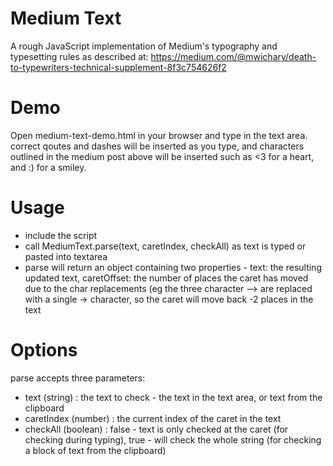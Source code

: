 Medium Text
===========
A rough JavaScript implementation of Medium's typography and typesetting rules as described at:
https://medium.com/@mwichary/death-to-typewriters-technical-supplement-8f3c754626f2

Demo
====
Open medium-text-demo.html in your browser and type in the text area. correct qoutes and dashes will be inserted as you type, and characters outlined in the medium post above will be inserted such as <3 for a heart, and :) for a smiley.

Usage
=====
- include the script
- call MediumText.parse(text, caretIndex, checkAll) as text is typed or pasted into textarea
- parse will return an object containing two properties - text: the resulting updated text, caretOffset: the number of places the caret has moved due to the char replacements (eg the three character --> are replaced with a single → character, so the caret will move back -2 places in the text

Options
=======
parse accepts three parameters:

- text (string) : the text to check - the text in the text area, or text from the clipboard
- caretIndex (number) : the current index of the caret in the text
- checkAll (boolean) : false - text is only checked at the caret (for checking during typing), true - will check the whole string (for checking a block of text from the clipboard)